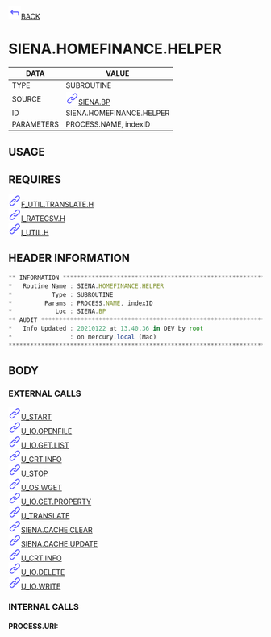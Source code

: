<img src="../.resources/themes/unicons-line-6563ff/corner-up-left-alt.svg" alt="BACK" width="25" />[BACK](../DOCS/SIENA.BP.md)  
# SIENA.HOMEFINANCE.HELPER  
|DATA|VALUE|
| --- | --- |
|TYPE|SUBROUTINE|
|SOURCE|<img src="../.resources/themes/unicons-line-6563ff/link.svg" alt="SIENA.BP" width="25" />[SIENA.BP](../DOCS/SIENA.BP.md)|
|ID|SIENA.HOMEFINANCE.HELPER|
|PARAMETERS|PROCESS.NAME, indexID|
    
## USAGE  
  
## REQUIRES  
<img src="../.resources/themes/unicons-line-6563ff/link.svg" alt="F_UTIL.TRANSLATE.H" width="25" />[F_UTIL.TRANSLATE.H](../DOCS.PAGE/F_UTIL.TRANSLATE.H.md)  
<img src="../.resources/themes/unicons-line-6563ff/link.svg" alt="I_RATECSV.H" width="25" />[I_RATECSV.H](../DOCS.PAGE/I_RATECSV.H.md)  
<img src="../.resources/themes/unicons-line-6563ff/link.svg" alt="I_UTIL.H" width="25" />[I_UTIL.H](../DOCS.PAGE/I_UTIL.H.md)  
    
## HEADER INFORMATION  
```javascript
** INFORMATION ****************************************************************
*   Routine Name : SIENA.HOMEFINANCE.HELPER
*           Type : SUBROUTINE
*         Params : PROCESS.NAME, indexID
*            Loc : SIENA.BP
** AUDIT **********************************************************************
*   Info Updated : 20210122 at 13.40.36 in DEV by root
*                : on mercury.local (Mac)
*******************************************************************************

```
## BODY  
### EXTERNAL CALLS  
<img src="../.resources/themes/unicons-line-6563ff/link.svg" alt="U_START" width="25" />[U_START](../DOCS.PAGE/U_START.md)  
<img src="../.resources/themes/unicons-line-6563ff/link.svg" alt="U_IO.OPENFILE" width="25" />[U_IO.OPENFILE](../DOCS.PAGE/U_IO.OPENFILE.md)  
<img src="../.resources/themes/unicons-line-6563ff/link.svg" alt="U_IO.GET.LIST" width="25" />[U_IO.GET.LIST](../DOCS.PAGE/U_IO.GET.LIST.md)  
<img src="../.resources/themes/unicons-line-6563ff/link.svg" alt="U_CRT.INFO" width="25" />[U_CRT.INFO](../DOCS.PAGE/U_CRT.INFO.md)  
<img src="../.resources/themes/unicons-line-6563ff/link.svg" alt="U_STOP" width="25" />[U_STOP](../DOCS.PAGE/U_STOP.md)  
<img src="../.resources/themes/unicons-line-6563ff/link.svg" alt="U_OS.WGET" width="25" />[U_OS.WGET](../DOCS.PAGE/U_OS.WGET.md)  
<img src="../.resources/themes/unicons-line-6563ff/link.svg" alt="U_IO.GET.PROPERTY" width="25" />[U_IO.GET.PROPERTY](../DOCS.PAGE/U_IO.GET.PROPERTY.md)  
<img src="../.resources/themes/unicons-line-6563ff/link.svg" alt="U_TRANSLATE" width="25" />[U_TRANSLATE](../DOCS.PAGE/U_TRANSLATE.md)  
<img src="../.resources/themes/unicons-line-6563ff/link.svg" alt="SIENA.CACHE.CLEAR" width="25" />[SIENA.CACHE.CLEAR](../DOCS.PAGE/SIENA.CACHE.CLEAR.md)  
<img src="../.resources/themes/unicons-line-6563ff/link.svg" alt="SIENA.CACHE.UPDATE" width="25" />[SIENA.CACHE.UPDATE](../DOCS.PAGE/SIENA.CACHE.UPDATE.md)  
<img src="../.resources/themes/unicons-line-6563ff/link.svg" alt="U_CRT.INFO" width="25" />[U_CRT.INFO](../DOCS.PAGE/U_CRT.INFO.md)  
<img src="../.resources/themes/unicons-line-6563ff/link.svg" alt="U_IO.DELETE" width="25" />[U_IO.DELETE](../DOCS.PAGE/U_IO.DELETE.md)  
<img src="../.resources/themes/unicons-line-6563ff/link.svg" alt="U_IO.WRITE" width="25" />[U_IO.WRITE](../DOCS.PAGE/U_IO.WRITE.md)  
### INTERNAL CALLS  
#### PROCESS.URI:  
  
  
